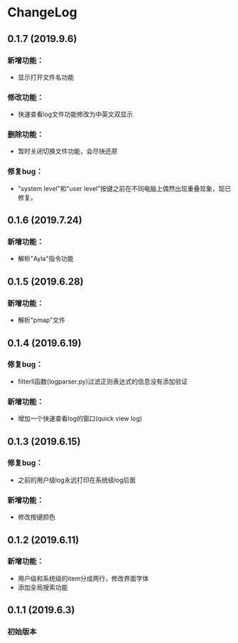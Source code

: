 # ChangeLog

## 0.1.7 (2019.9.6)
### 新增功能：
- 显示打开文件名功能
### 修改功能：
- 快速查看log文件功能修改为中英文双显示
### 删除功能：
- 暂时关闭切换文件功能，会尽快还原
### 修复bug：
- "system level"和"user level"按键之前在不同电脑上偶然出现重叠现象，现已修复。


## 0.1.6 (2019.7.24)
### 新增功能：
- 解析"Ayla"指令功能


## 0.1.5 (2019.6.28)
### 新增功能：
- 解析"pmap"文件


## 0.1.4 (2019.6.19)
### 修复bug：
- filterll函数(logparser.py)过滤正则表达式的信息没有添加验证

### 新增功能：
- 增加一个快速查看log的窗口(quick view log)


## 0.1.3 (2019.6.15)
### 修复bug：
- 之前的用户级log永远打印在系统级log后面

### 新增功能：
- 修改按键颜色


## 0.1.2 (2019.6.11)
### 新增功能：
- 用户级和系统级的item分成两行，修改界面字体
- 添加全局搜索功能


## 0.1.1 (2019.6.3)
### 初始版本
